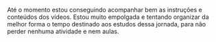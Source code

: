 Até o momento estou conseguindo acompanhar bem as instruções e conteúdos dos vídeos. Estou muito empolgada e tentando organizar da melhor forma o tempo destinado aos estudos dessa jornada, para não perder nenhuma atividade e nem aulas.